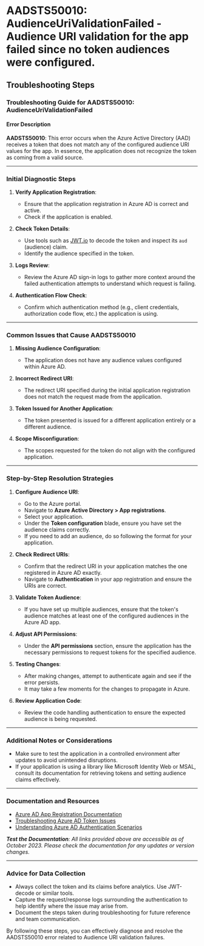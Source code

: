
# AADSTS50010: AudienceUriValidationFailed - Audience URI validation for the app failed since no token audiences were configured.


## Troubleshooting Steps
### Troubleshooting Guide for AADSTS50010: AudienceUriValidationFailed

#### Error Description
**AADSTS50010**: This error occurs when the Azure Active Directory (AAD) receives a token that does not match any of the configured audience URI values for the app. In essence, the application does not recognize the token as coming from a valid source.

---

### Initial Diagnostic Steps
1. **Verify Application Registration**:
   - Ensure that the application registration in Azure AD is correct and active.
   - Check if the application is enabled.

2. **Check Token Details**:
   - Use tools such as [JWT.io](https://jwt.io) to decode the token and inspect its `aud` (audience) claim.
   - Identify the audience specified in the token.

3. **Logs Review**:
   - Review the Azure AD sign-in logs to gather more context around the failed authentication attempts to understand which request is failing.

4. **Authentication Flow Check**:
   - Confirm which authentication method (e.g., client credentials, authorization code flow, etc.) the application is using.

---

### Common Issues that Cause AADSTS50010
1. **Missing Audience Configuration**:
   - The application does not have any audience values configured within Azure AD.

2. **Incorrect Redirect URI**:
   - The redirect URI specified during the initial application registration does not match the request made from the application.

3. **Token Issued for Another Application**:
   - The token presented is issued for a different application entirely or a different audience.

4. **Scope Misconfiguration**:
   - The scopes requested for the token do not align with the configured application.

---

### Step-by-Step Resolution Strategies
1. **Configure Audience URI**:
   - Go to the Azure portal.
   - Navigate to **Azure Active Directory > App registrations**.
   - Select your application.
   - Under the **Token configuration** blade, ensure you have set the audience claims correctly.
   - If you need to add an audience, do so following the format for your application.

2. **Check Redirect URIs**:
   - Confirm that the redirect URI in your application matches the one registered in Azure AD exactly.
   - Navigate to **Authentication** in your app registration and ensure the URIs are correct.

3. **Validate Token Audience**:
   - If you have set up multiple audiences, ensure that the token's audience matches at least one of the configured audiences in the Azure AD app.

4. **Adjust API Permissions**:
   - Under the **API permissions** section, ensure the application has the necessary permissions to request tokens for the specified audience.

5. **Testing Changes**:
   - After making changes, attempt to authenticate again and see if the error persists.
   - It may take a few moments for the changes to propagate in Azure.

6. **Review Application Code**:
   - Review the code handling authentication to ensure the expected audience is being requested.

---

### Additional Notes or Considerations
- Make sure to test the application in a controlled environment after updates to avoid unintended disruptions.
- If your application is using a library like Microsoft Identity Web or MSAL, consult its documentation for retrieving tokens and setting audience claims effectively.
  
---

### Documentation and Resources
- [Azure AD App Registration Documentation](https://docs.microsoft.com/en-us/azure/active-directory/develop/quickstart-register-app)
- [Troubleshooting Azure AD Token Issues](https://docs.microsoft.com/en-us/azure/active-directory/develop/msal-net-attributes)
- [Understanding Azure AD Authentication Scenarios](https://docs.microsoft.com/en-us/azure/active-directory/develop/authentication-scenarios)

_**Test the Documentation**: All links provided above are accessible as of October 2023. Please check the documentation for any updates or version changes._

---

### Advice for Data Collection
- Always collect the token and its claims before analytics. Use JWT-decode or similar tools.
- Capture the request/response logs surrounding the authentication to help identify where the issue may arise from.
- Document the steps taken during troubleshooting for future reference and team communication.

By following these steps, you can effectively diagnose and resolve the AADSTS50010 error related to Audience URI validation failures.